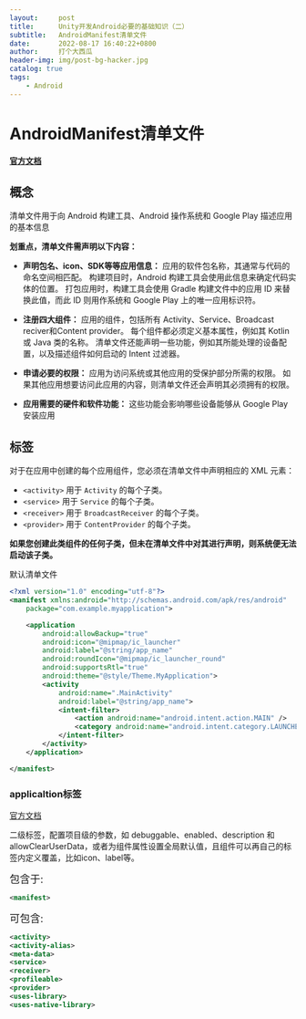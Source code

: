 ```yaml
---
layout:     post
title:      Unity开发Android必要的基础知识（二）
subtitle:   AndroidManifest清单文件
date:       2022-08-17 16:40:22+0800
author:     打个大西瓜
header-img: img/post-bg-hacker.jpg
catalog: true
tags:
    - Android
---
```

# AndroidManifest清单文件
**[官方文档](https://developer.android.com/guide/topics/manifest/manifest-intro)**
## 概念

清单文件用于向 Android 构建工具、Android 操作系统和 Google Play 描述应用的基本信息

**划重点，清单文件需声明以下内容：**

- **声明包名、icon、SDK等等应用信息：**  应用的软件包名称，其通常与代码的命名空间相匹配。 构建项目时，Android 构建工具会使用此信息来确定代码实体的位置。 打包应用时，构建工具会使用 Gradle 构建文件中的应用 ID 来替换此值，而此 ID 则用作系统和 Google Play 上的唯一应用标识符。

- **注册四大组件：** 应用的组件，包括所有 Activity、Service、Broadcast reciver和Content provider。 每个组件都必须定义基本属性，例如其 Kotlin 或 Java 类的名称。 清单文件还能声明一些功能，例如其所能处理的设备配置，以及描述组件如何启动的 Intent 过滤器。

- **申请必要的权限：** 应用为访问系统或其他应用的受保护部分所需的权限。 如果其他应用想要访问此应用的内容，则清单文件还会声明其必须拥有的权限。

- **应用需要的硬件和软件功能：** 这些功能会影响哪些设备能够从 Google Play 安装应用

## 标签
对于在应用中创建的每个应用组件，您必须在清单文件中声明相应的 XML 元素：

- ```<activity>``` 用于 ```Activity``` 的每个子类。
- ```<service>``` 用于 ```Service``` 的每个子类。
- ```<receiver>``` 用于 ```BroadcastReceiver``` 的每个子类。
- ```<provider>``` 用于 ```ContentProvider``` 的每个子类。

**如果您创建此类组件的任何子类，但未在清单文件中对其进行声明，则系统便无法启动该子类。**

默认清单文件

```xml
<?xml version="1.0" encoding="utf-8"?>
<manifest xmlns:android="http://schemas.android.com/apk/res/android"
    package="com.example.myapplication">

    <application
        android:allowBackup="true"
        android:icon="@mipmap/ic_launcher"
        android:label="@string/app_name"
        android:roundIcon="@mipmap/ic_launcher_round"
        android:supportsRtl="true"
        android:theme="@style/Theme.MyApplication">
        <activity
            android:name=".MainActivity"
            android:label="@string/app_name">
            <intent-filter>
                <action android:name="android.intent.action.MAIN" />
                <category android:name="android.intent.category.LAUNCHER" />
            </intent-filter>
        </activity>
    </application>

</manifest>
```

### applicaltion标签
[官方文档](https://developer.android.com/guide/topics/manifest/application-element)

二级标签，配置项目级的参数，如 debuggable、enabled、description 和 allowClearUserData，或者为组件属性设置全局默认值，且组件可以再自己的标签内定义覆盖，比如icon、label等。

<font size=4> 包含于:</font>

 ```xml
 <manifest>
 ```

 <font size=4> 可包含:</font>
 
 ``` xml
<activity>
<activity-alias>
<meta-data>
<service>
<receiver>
<profileable>
<provider>
<uses-library>
<uses-native-library>
```